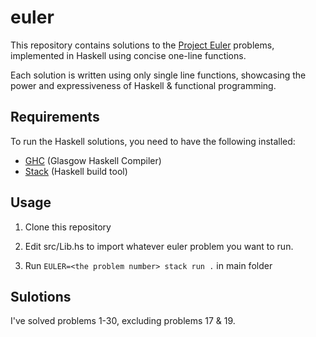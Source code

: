 # euler
This repository contains solutions to the [Project Euler](https://projecteuler.net/) problems, implemented in Haskell using concise one-line functions.

Each solution is written using only single line functions, showcasing the power and expressiveness of Haskell & functional programming.

## Requirements

To run the Haskell solutions, you need to have the following installed:

- [GHC](https://www.haskell.org/ghc/) (Glasgow Haskell Compiler)
- [Stack](https://docs.haskellstack.org/) (Haskell build tool)

## Usage

1. Clone this repository

2. Edit src/Lib.hs to import whatever euler problem you want to run.

3. Run `EULER=<the problem number> stack run .` in main folder

## Sulotions
I've solved problems 1-30, excluding problems 17 & 19.
